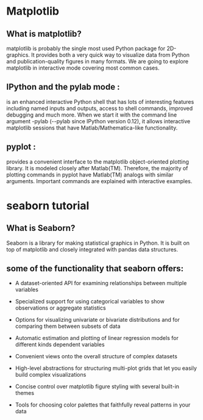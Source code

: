 # Matplotlib
## What is matplotlib?

matplotlib is probably the single most used Python package for 2D-graphics. It provides both a very quick way to visualize data from Python and publication-quality figures in many formats. We are going to explore matplotlib in interactive mode covering most common cases.

## IPython and the pylab mode :
 is an enhanced interactive Python shell that has lots of interesting features including named inputs and outputs, access to shell commands, improved debugging and much more. When we start it with the command line argument -pylab (--pylab since IPython version 0.12), it allows interactive matplotlib sessions that have Matlab/Mathematica-like functionality.

## pyplot :
 provides a convenient interface to the matplotlib object-oriented plotting library. It is modeled closely after Matlab(TM). Therefore, the majority of plotting commands in pyplot have Matlab(TM) analogs with similar arguments. Important commands are explained with interactive examples.


# seaborn tutorial
## What is Seaborn?

 Seaborn is a library for making statistical graphics in Python. It is built on top of matplotlib and closely integrated with pandas data structures.

## some of the functionality that seaborn offers:

- A dataset-oriented API for examining relationships between multiple variables

- Specialized support for using categorical variables to show observations or aggregate statistics

- Options for visualizing univariate or bivariate distributions and for comparing them between subsets of data

- Automatic estimation and plotting of linear regression models for different kinds dependent variables

- Convenient views onto the overall structure of complex datasets

- High-level abstractions for structuring multi-plot grids that let you easily build complex visualizations

- Concise control over matplotlib figure styling with several built-in themes

- Tools for choosing color palettes that faithfully reveal patterns in your data